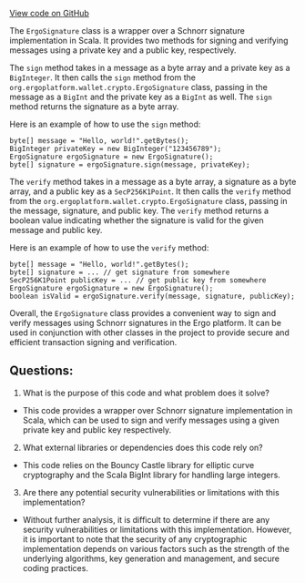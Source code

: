 [View code on GitHub](https://github.com/ergoplatform/ergo/ergo-wallet/src/main/java/org/ergoplatform/wallet/interface4j/crypto/ErgoSignature.java)

The `ErgoSignature` class is a wrapper over a Schnorr signature implementation in Scala. It provides two methods for signing and verifying messages using a private key and a public key, respectively. 

The `sign` method takes in a message as a byte array and a private key as a `BigInteger`. It then calls the `sign` method from the `org.ergoplatform.wallet.crypto.ErgoSignature` class, passing in the message as a `BigInt` and the private key as a `BigInt` as well. The `sign` method returns the signature as a byte array.

Here is an example of how to use the `sign` method:

```
byte[] message = "Hello, world!".getBytes();
BigInteger privateKey = new BigInteger("123456789");
ErgoSignature ergoSignature = new ErgoSignature();
byte[] signature = ergoSignature.sign(message, privateKey);
```

The `verify` method takes in a message as a byte array, a signature as a byte array, and a public key as a `SecP256K1Point`. It then calls the `verify` method from the `org.ergoplatform.wallet.crypto.ErgoSignature` class, passing in the message, signature, and public key. The `verify` method returns a boolean value indicating whether the signature is valid for the given message and public key.

Here is an example of how to use the `verify` method:

```
byte[] message = "Hello, world!".getBytes();
byte[] signature = ... // get signature from somewhere
SecP256K1Point publicKey = ... // get public key from somewhere
ErgoSignature ergoSignature = new ErgoSignature();
boolean isValid = ergoSignature.verify(message, signature, publicKey);
```

Overall, the `ErgoSignature` class provides a convenient way to sign and verify messages using Schnorr signatures in the Ergo platform. It can be used in conjunction with other classes in the project to provide secure and efficient transaction signing and verification.
## Questions: 
 1. What is the purpose of this code and what problem does it solve?
- This code provides a wrapper over Schnorr signature implementation in Scala, which can be used to sign and verify messages using a given private key and public key respectively.

2. What external libraries or dependencies does this code rely on?
- This code relies on the Bouncy Castle library for elliptic curve cryptography and the Scala BigInt library for handling large integers.

3. Are there any potential security vulnerabilities or limitations with this implementation?
- Without further analysis, it is difficult to determine if there are any security vulnerabilities or limitations with this implementation. However, it is important to note that the security of any cryptographic implementation depends on various factors such as the strength of the underlying algorithms, key generation and management, and secure coding practices.